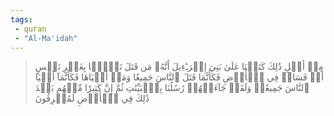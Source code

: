 ```yaml
---
tags: 
 - quran 
 - "Al-Ma'idah"
---
```


> مِنۡ أَجۡلِ ذَٰلِكَ كَتَبۡنَا عَلَىٰ بَنِيٓ إِسۡرَـٰٓءِيلَ أَنَّهُۥ مَن قَتَلَ نَفۡسَۢا بِغَيۡرِ نَفۡسٍ أَوۡ فَسَادٖ فِي ٱلۡأَرۡضِ فَكَأَنَّمَا قَتَلَ ٱلنَّاسَ جَمِيعٗا وَمَنۡ أَحۡيَاهَا فَكَأَنَّمَآ أَحۡيَا ٱلنَّاسَ جَمِيعٗاۚ وَلَقَدۡ جَآءَتۡهُمۡ رُسُلُنَا بِٱلۡبَيِّنَٰتِ ثُمَّ إِنَّ كَثِيرٗا مِّنۡهُم بَعۡدَ ذَٰلِكَ فِي ٱلۡأَرۡضِ لَمُسۡرِفُونَ
